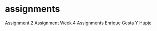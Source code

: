 # assignments

[Assignment 2](https://github.com/enriquegestayhupje/assignments/blob/master/Assignment_week_2%20(2).ipynb)
[Assignment Week 4](https://github.com/enriquegestayhupje/assignments/blob/master/Assignment_week_4%20(1).ipynb)
Assignments Enrique Gesta Y Hupje
